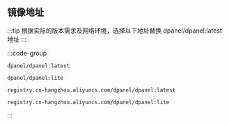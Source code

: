## 镜像地址

:::tip
根据实际的版本需求及网络环境，选择以下地址替换 dpanel/dpanel:latest 地址
:::

:::code-group

```shell [标准版镜像]
dpanel/dpanel:latest
```

```shell [Lite版镜像]
dpanel/dpanel:lite
```

```shell [阿里云标准版镜像]
registry.cn-hangzhou.aliyuncs.com/dpanel/dpanel:latest
```

```shell [阿里云Lite版镜像]
registry.cn-hangzhou.aliyuncs.com/dpanel/dpanel:lite
```
:::
